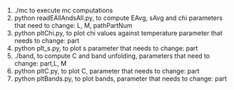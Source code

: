 1. ./mc to execute mc computations
2. python readEAllAndsAll.py, to compute EAvg, sAvg and chi
parameters that need to change: L, M, pathPartNum
3. python pltChi.py, to plot chi values against temperature
parameter that needs to change: part
4. python plt_s.py, to plot s
parameter that needs to change: part
5. ./band, to compute C and band unfolding, parameters that need to change:  part,L, M
6. python pltC.py, to plot C, parameter that needs to change: part
7. python pltBands.py, to plot bands, parameter that needs to change: part
